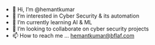 - 👋 Hi, I’m @hemantkumar
- 👀 I’m interested in Cyber Security & its automation 
- 🌱 I’m currently learning AI & ML 
- 💞️ I’m looking to collaborate on cyber security projects
- 📫 How to reach me ... hemantkumar@bflaf.com

<!---
hemantkumarBFLAF/hemantkumarBFLAF is a ✨ special ✨ repository because its `README.md` (this file) appears on your GitHub profile.
You can click the Preview link to take a look at your changes.
--->
